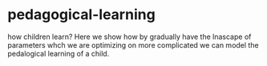 # pedagogical-learning

how children learn?
Here we show how by gradually have the lnascape of parameters whch we are optimizing on more complicated we can model the pedalogical learning of a child.
